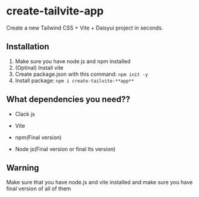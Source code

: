 # create-tailvite-app

Create a new Tailwind CSS + Vite + Daisyui project in seconds.

## Installation

1. Make sure you have node js and npm installed
2. (Optinal) Install vite
3. Create package.json with this command: `npm init -y`
4. Install package: `npm i create-tailvite-**app**`

## What dependencies you need??

- Clack js

- Vite

- npm(Final version)

- Node js(Final version or final lts version)

## Warning

Make sure that you have node.js and vite installed and make sure you have final version of all of them
